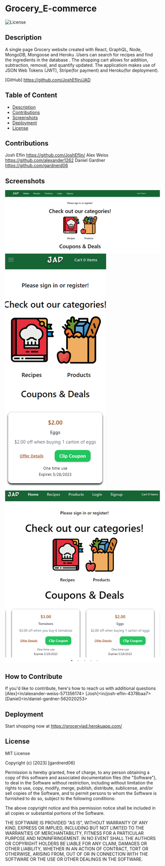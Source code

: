 # Grocery_E-commerce

![License](https://img.shields.io/badge/License-MIT-orange)

## Description

A single page Grocery website created with React, GraphQL, Node, MongoDB, Mongoose and Heroku .Users can search for recipes and find the ingredients in the database . The shopping cart allows for addition, subtraction, removal, and quantify updated. The applicatioin makes use of JSON Web Tokens (JWT), Stripe(for payment) and Heroku(for deployment).

[GitHub] <https://github.com/JoshEflin/JAD>

## Table of Content

- [Description](#description)
- [Contributions](#contributions)
- [Screenshots](#screenshots)
- [Deployment](#deployment)
- [License](#license)

## Contributions

Josh Eflin <https://github.com/JoshEflin/>
Alex Weiss <https://github.com/alexander1262>
Daniel Gardner <https://github.com/gardnerd06>

## Screenshots

![ScreenShot Desktop](screenshots/Screenshot-desktop.png)
![ScreenShot Mobile](screenshots/Screenshot-mobile.png)
![ScreenShot Tablet](screenshots/Screenshot-tablet.png)

## How to Contribute

If you'd like to contribute, here's how to reach us with additional questions
[Alex]<in/alexander-weiss-571356174>
[Josh]<in/josh-eflin-4378baa7>
[Daniel]<in/daniel-gardner-562020253>

## Deployment

Start shopping now at https://groceryjad.herokuapp.com/

## License

MIT License

Copyright (c) [2023] [gardnerd06]

Permission is hereby granted, free of charge, to any person obtaining a copy of this software and associated documentation files (the "Software"), to deal in the Software without restriction, including without limitation the rights to use, copy, modify, merge, publish, distribute, sublicense, and/or sell copies of the Software, and to permit persons to whom the Software is furnished to do so, subject to the following conditions:

The above copyright notice and this permission notice shall be included in all copies or substantial portions of the Software.

THE SOFTWARE IS PROVIDED "AS IS", WITHOUT WARRANTY OF ANY KIND, EXPRESS OR IMPLIED, INCLUDING BUT NOT LIMITED TO THE WARRANTIES OF MERCHANTABILITY, FITNESS FOR A PARTICULAR PURPOSE AND NONINFRINGEMENT. IN NO EVENT SHALL THE AUTHORS OR COPYRIGHT HOLDERS BE LIABLE FOR ANY CLAIM, DAMAGES OR OTHER LIABILITY, WHETHER IN AN ACTION OF CONTRACT, TORT OR OTHERWISE, ARISING FROM, OUT OF OR IN CONNECTION WITH THE SOFTWARE OR THE USE OR OTHER DEALINGS IN THE SOFTWARE.
